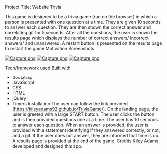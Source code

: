 Project Title: Website Trivia

This game is designed to be a trivia game (run on the browser) in which a person is presented with one question at a time. They are given 10 seconds to answer each question. They are then shown the correct answer and correlating gif for 5 seconds. After all the questions, the user is shown the results page which displays the number of correct answers/ incorrect answers/ and unanswered. A restart button is presented on the results page to restart the game.Motivation
Screenshots

[![Capture.png](https://s9.postimg.cc/cxzknern3/Capture.png)](https://postimg.cc/image/epsjibazv/)
[![Capture.png](https://s9.postimg.cc/42yqcyv5r/Capture.png)](https://postimg.cc/image/ffbbur3uj/)
[![Capture.png](https://s9.postimg.cc/jog1x2rq7/Capture.png)](https://postimg.cc/image/sjgw7lgij/)

Tech/framework used
Built with
* Bootstrap
* JavaScript
* CSS
* HTML
* jQuery
* Timers
Installation
The user can follow the link provided (https://kileyadams92.github.io/TriviaGame/). On the landing page, the user is greeted with a large START button. The user clicks the button and is then provided questions one at a time. The user has 10 seconds to answer each question. When an answer is provided, the user is provided with a statement identifying if they answered correctly, or not, and a gif. If the user does not answer, they are informed that time is up. A results page is provided at the end of the game.
Credits
Kiley Adams developed and designed this app.




